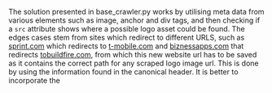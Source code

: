 The solution presented in base_crawler.py works by utilising meta data from various elements such as image, anchor and div tags, and then checking if a `src` attribute 
shows where a possible logo asset could be found. The edges cases stem from sites which redirect to different URLS, such as [sprint.com](sprint) which redirects to [t-mobile.com](t-mobile) and [biznessapps.com](biznessapps) that redirects [tobuildfire.com](tobuildfire), from which this new website url has to be saved as it contains the correct path for any scraped logo image url. This is done by using the information found in the canonical header. It is better to incorporate the 